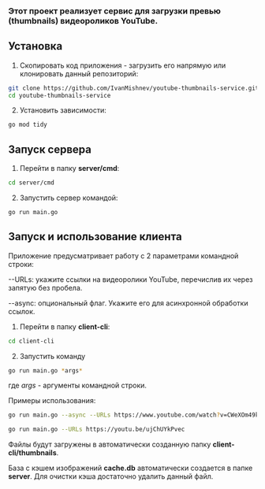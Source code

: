 ### Этот проект реализует сервис для загрузки превью (thumbnails) видеороликов YouTube. 

## Установка
1. Скопировать код приложения - загрузить его напрямую или клонировать данный репозиторий:
```sh
git clone https://github.com/IvanMishnev/youtube-thumbnails-service.git
cd youtube-thumbnails-service
```

2. Установить зависимости:
```sh
go mod tidy
```
## Запуск сервера
1. Перейти в папку **server/cmd**:

```sh
cd server/cmd
```

2. Запустить сервер командой:

```sh
go run main.go
```
## Запуск и использование клиента

Приложение предусматривает работу с 2 параметрами командной строки:

--URLs: укажите ссылки на видеоролики YouTube, перечислив их через запятую без пробела.

--async: опциональный флаг. Укажите его для асинхронной обработки ссылок.

1. Перейти в папку **client-cli**:
```sh
cd client-cli
```
2. Запустить команду

```sh
go run main.go *args*
```
где *args* - аргументы командной строки.

Примеры использования:
```sh
go run main.go --async --URLs https://www.youtube.com/watch?v=CWeXOm49kE0,https://youtu.be/ujChUYkPvec,https://www.youtube.com/watch?v=WqEweV0eScg
```
```sh
go run main.go --URLs https://youtu.be/ujChUYkPvec
```


Файлы будут загружены в автоматически созданную папку **client-cli/thumbnails**.


База с кэшем изображений **cache.db** автоматически создается в папке **server**. Для очистки кэша достаточно удалить данный файл.
